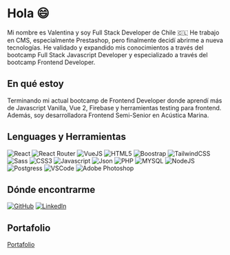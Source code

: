 <h1>Hola 😄</h1>

<p>Mi nombre es Valentina y soy Full Stack Developer de Chile 🇨🇱 He trabajo en CMS, especialmente Prestashop, pero finalmente decidí abrirme a nueva tecnologías. He validado y expandido mis conocimientos a través del bootcamp Full Stack Javascript Developer y especializado a través del bootcamp Frontend Developer. </p>

<h2>En qué estoy</h2>
<p>Terminando mi actual bootcamp de Frontend Developer donde aprendí más de Javascript Vanilla, Vue 2, Firebase y herramientas testing para frontend. Además, soy desarrolladora Frontend Semi-Senior en Acústica Marina.</p>

<h2>Lenguages y Herramientas</h2>
<div style="display:"flex";flex-direction:"row";gap:"4px"; >
<img alt="React" src="https://img.shields.io/badge/React-20232A?style=for-the-badge&logo=react&logoColor=61DAFB" />
<img alt="React Router" src="https://img.shields.io/badge/React_Router-CA4245?style=for-the-badge&logo=react-router&logoColor=white" />
<img alt="VueJS" src="https://img.shields.io/badge/React_Router-CA4245?style=for-the-badge&logo=react-router&logoColor=white" />
<img alt="HTML5" src="https://img.shields.io/badge/HTML5-E34F26?style=for-the-badge&logo=html5&logoColor=white" /> 
<img alt="Boostrap" src="https://img.shields.io/badge/Bootstrap-563D7C?style=for-the-badge&logo=bootstrap&logoColor=white" /> 
<img alt="TailwindCSS" src="https://img.shields.io/badge/Tailwind_CSS-38B2AC?style=for-the-badge&logo=tailwind-css&logoColor=white" />
<img alt="Sass" src="https://img.shields.io/badge/Sass-CC6699?style=for-the-badge&logo=sass&logoColor=white" />
<img alt="CSS3" src="https://img.shields.io/badge/CSS3-1572B6?style=for-the-badge&logo=css3&logoColor=white" />
<img alt="Javascript" src="https://img.shields.io/badge/JavaScript-323330?style=for-the-badge&logo=javascript&logoColor=F7DF1E" /> 
<img alt="Json" src="https://img.shields.io/badge/json-5E5C5C?style=for-the-badge&logo=json&logoColor=white" />
<img alt="PHP" src="https://img.shields.io/badge/PHP-777BB4?style=for-the-badge&logo=php&logoColor=white" />
<img alt="MYSQL" src="https://img.shields.io/badge/MySQL-005C84?style=for-the-badge&logo=mysql&logoColor=white" />
<img alt="NodeJS" src="https://img.shields.io/badge/Node.js-43853D?style=for-the-badge&logo=node.js&logoColor=white" />
<img alt="Postgress" src="https://img.shields.io/badge/PostgreSQL-316192?style=for-the-badge&logo=postgresql&logoColor=white" />
<img alt="VSCode" src="https://img.shields.io/badge/VSCode-0078D4?style=for-the-badge&logo=visual%20studio%20code&logoColor=white" />
<img alt="Adobe Photoshop" src="https://img.shields.io/badge/Adobe%20Photoshop-31A8FF?style=for-the-badge&logo=Adobe%20Photoshop&logoColor=black" />
</div>

<h2>Dónde encontrarme</h2>
<p><a href="https://github.com/vnasp"><img alt="GitHub" src="https://img.shields.io/badge/GitHub-100000?style=for-the-badge&logo=github&logoColor=white" /></a> <a href="https://linkedin.com/in/vnasp"><img alt="LinkedIn" src="https://img.shields.io/badge/LinkedIn-0077B5?style=for-the-badge&logo=linkedin&logoColor=white" /></a>
<h2>Portafolio</h2>
<a href="https://www.valentinamunoz.cl">Portafolio</p>


